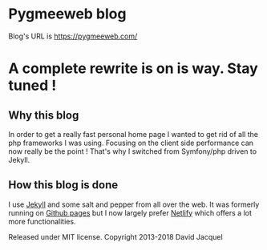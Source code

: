 Pygmeeweb blog
==================

Blog's URL is https://pygmeeweb.com/

# A complete rewrite is on is way. Stay tuned !

## Why this blog

In order to get a really fast personal home page I wanted to get rid of all the php frameworks I was using.
Focusing on the client side performance can now really be the point !
That's why I switched from Symfony/php driven to Jekyll.

## How this blog is done

I use [Jekyll](https://jekyllrb.com) and some salt and pepper from all over the web.
It was formerly running on [Github pages](https://pages.github.com/) but I now largely prefer [Netlify](https://www.netlify.com) which offers a lot more functionalities.

Released under MIT license.
Copyright 2013-2018 David Jacquel
